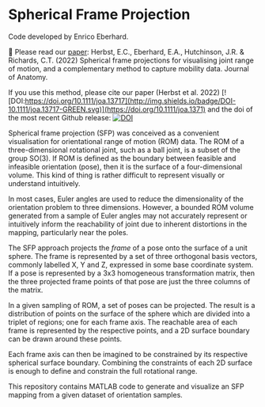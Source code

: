 # Spherical Frame Projection

Code developed by Enrico Eberhard.

:pencil:  Please read our [paper](https://doi.org/10.1111/joa.13717): Herbst, E.C., Eberhard, E.A., Hutchinson, J.R. & Richards, C.T. (2022) Spherical frame projections for visualising joint range of motion, and a complementary method to capture mobility data. Journal of Anatomy.

If you use this method, please cite our paper (Herbst et al. 2022) [![DOI:https://doi.org/10.1111/joa.13717](http://img.shields.io/badge/DOI-10.1111/joa.13717-GREEN.svg)](https://doi.org/10.1111/joa.1371) and the doi of the most recent Github release:
[![DOI](https://zenodo.org/badge/XXX.svg)](https://zenodo.org/badge/latestdoi/XXXX)


Spherical frame projection (SFP) was conceived as a convenient
visualisation for orientational range of motion (ROM) data. The ROM
of a three-dimensional rotational joint, such as a ball joint, is
a subset of the group SO(3). If ROM is defined as the boundary between
feasible and infeasible orientation (pose), then it is the surface of a 
four-dimensional volume. This kind of thing is rather difficult to
represent visually or understand intuitively.

In most cases, Euler angles are used to reduce the dimensionality of the
orientation problem to three dimensions. However, a bounded ROM volume
generated from a sample of Euler angles may not accurately represent
or intuitively inform the reachability of joint due to inherent distortions
in the mapping, particularly near the poles.

The SFP approach projects the _frame_ of a pose onto the surface of a
unit sphere. The frame is represented by a set of three orthogonal basis
vectors, commonly labelled X, Y and Z, expressed in some base coordinate
system. If a pose is represented by a 3x3 homogeneous transformation
matrix, then the three projected frame points of that pose are just the
three columns of the matrix.

In a given sampling of ROM, a set of poses can be projected.
The result is a distribution of points on the surface of the sphere
which are divided into a triplet of regions; one for each frame axis.
The reachable area of each frame is represented by the respective points,
and a 2D surface boundary can be drawn around these points.

Each frame axis can then be imagined to be constrained by its respective
spherical surface boundary. Combining the constraints of each 2D surface
is enough to define and constrain the full rotational range.

This repository contains MATLAB code to generate and visualize an SFP
mapping from a given dataset of orientation samples.



